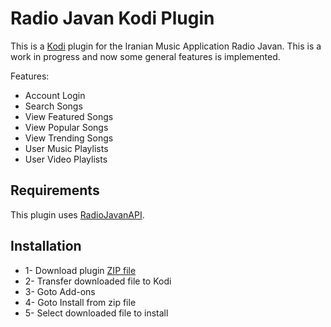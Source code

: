 # Radio Javan Kodi Plugin
This is a [Kodi](https://kodi.tv/) plugin for the Iranian Music Application Radio Javan. This is a work in progress and now some general features is implemented.

Features:
* Account Login
* Search Songs
* View Featured Songs
* View Popular Songs
* View Trending Songs
* User Music Playlists
* User Video Playlists


## Requirements
This plugin uses [RadioJavanAPI](https://github.com/xHossein/radiojavanapi/).

## Installation
* 1- Download plugin [ZIP file](https://github.com/amijafari/plugin.audio.radiojavan/raw/main/dist/plugin.audio.radiojavan-1.0.0.zip)
* 2- Transfer downloaded file to Kodi
* 3- Goto Add-ons
* 4- Goto Install from zip file
* 5- Select downloaded file to install